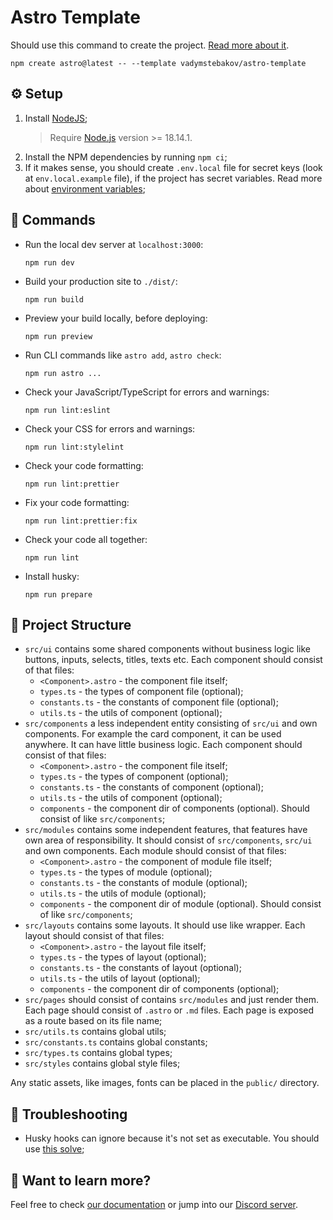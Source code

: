 # Astro Template

Should use this command to create the project. [Read more about it](https://docs.astro.build/en/install/auto/#starter-templates).

```
npm create astro@latest -- --template vadymstebakov/astro-template
```

## ⚙️ Setup

1. Install [NodeJS](https://nodejs.org/en/);
    > Require [Node.js](https://nodejs.org) version >= 18.14.1.
2. Install the NPM dependencies by running `npm ci`;
3. If it makes sense, you should create `.env.local` file for secret keys (look at `env.local.example` file), if the project has secret variables. Read more about [environment variables](https://docs.astro.build/en/guides/environment-variables/);

## 🧞 Commands

-   Run the local dev server at `localhost:3000`:
    ```
    npm run dev
    ```
-   Build your production site to `./dist/`:
    ```
    npm run build
    ```
-   Preview your build locally, before deploying:
    ```
    npm run preview
    ```
-   Run CLI commands like `astro add`, `astro check`:
    ```
    npm run astro ...
    ```
-   Check your JavaScript/TypeScript for errors and warnings:
    ```
    npm run lint:eslint
    ```
-   Check your CSS for errors and warnings:
    ```
    npm run lint:stylelint
    ```
-   Check your code formatting:
    ```
    npm run lint:prettier
    ```
-   Fix your code formatting:
    ```
    npm run lint:prettier:fix
    ```
-   Check your code all together:
    ```
    npm run lint
    ```
-   Install husky:
    ```
    npm run prepare
    ```

## 🚀 Project Structure

-   `src/ui` contains some shared components without business logic like buttons, inputs, selects, titles, texts etc. Each component should consist of that files:
    -   `<Component>.astro` - the component file itself;
    -   `types.ts` - the types of component file (optional);
    -   `constants.ts` - the constants of component file (optional);
    -   `utils.ts` - the utils of component (optional);
-   `src/components` a less independent entity consisting of `src/ui` and own components. For example the card component, it can be used anywhere. It can have little business logic. Each component should consist of that files:
    -   `<Component>.astro` - the component file itself;
    -   `types.ts` - the types of component (optional);
    -   `constants.ts` - the constants of component (optional);
    -   `utils.ts` - the utils of component (optional);
    -   `components` - the component dir of components (optional). Should consist of like `src/components`;
-   `src/modules` contains some independent features, that features have own area of responsibility. It should consist of `src/components`, `src/ui` and own components. Each module should consist of that files:
    -   `<Component>.astro` - the component of module file itself;
    -   `types.ts` - the types of module (optional);
    -   `constants.ts` - the constants of module (optional);
    -   `utils.ts` - the utils of module (optional);
    -   `components` - the component dir of module (optional). Should consist of like `src/components`;
-   `src/layouts` contains some layouts. It should use like wrapper. Each layout should consist of that files:
    -   `<Component>.astro` - the layout file itself;
    -   `types.ts` - the types of layout (optional);
    -   `constants.ts` - the constants of layout (optional);
    -   `utils.ts` - the utils of layout (optional);
    -   `components` - the component dir of components (optional);
-   `src/pages` should consist of contains `src/modules` and just render them. Each page should consist of `.astro` or `.md` files. Each page is exposed as a route based on its file name;
-   `src/utils.ts` contains global utils;
-   `src/constants.ts` contains global constants;
-   `src/types.ts` contains global types;
-   `src/styles` contains global style files;

Any static assets, like images, fonts can be placed in the `public/` directory.

## 🚧 Troubleshooting

-   Husky hooks can ignore because it's not set as executable. You should use [this solve](https://github.com/typicode/husky/issues/1177#issuecomment-1212831091);

## 👀 Want to learn more?

Feel free to check [our documentation](https://docs.astro.build) or jump into our [Discord server](https://astro.build/chat).
